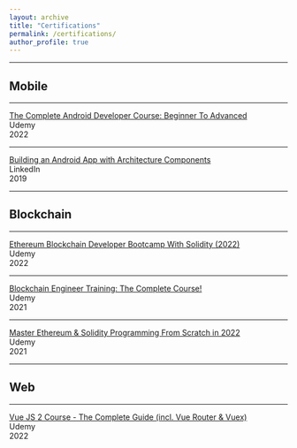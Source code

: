 ```yaml
---
layout: archive
title: "Certifications"
permalink: /certifications/
author_profile: true
---
```


--- 

## Mobile 

---

[The Complete Android Developer Course: Beginner To Advanced]()  
Udemy  
2022

---

[Building an Android App with Architecture Components]()  
LinkedIn  
2019 

---

## Blockchain

---

[Ethereum Blockchain Developer Bootcamp With Solidity (2022)]()  
Udemy  
2022

---

[Blockchain Engineer Training: The Complete Course!]()  
Udemy  
2021

---

[Master Ethereum & Solidity Programming From Scratch in 2022]()  
Udemy  
2021

---


## Web

---

[Vue JS 2 Course - The Complete Guide (incl. Vue Router & Vuex)]()  
Udemy  
2022